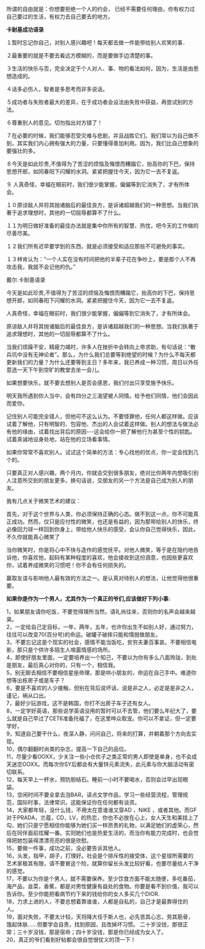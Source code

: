 所谓的自由就是：你想要拒绝一个人的约会， 已经不需要任何理由，你有权力过自己要过的生活，有权力去自己要去的地方。 

**卡耐基成功语录**

１暂时忘记你自己，对别人感兴趣吧！每天都去做一件能带给别人欢笑的事．

２最重要的就是不要去看远方模糊的，而是要做手边清楚的事。 

３生活的快乐与否，完全决定于个人对人、事、物的看法如何，因为，生活是由思想造成的。

４话多必伤人，智者是多思考而非多说话。 

５成功者与失败者最大的差异，在于成功者会设法由失败中获益，再尝试别的方法。 

６尊重别人的意见。切勿指出对方错了！

７在必要的时候，我们能够忍受灾难与悲剧，并且战胜它们。我们常以为自己做不到，其实我们内心拥有强大的力量，只要懂得善加利用。因为，我们比自己想象的要强壮的多。

８今天是如此珍贵,不值得为了苦涩的烦恼及悔恨而糟蹋它，抬高你的下巴，保持思想开郎，如同春阳下闪耀的水洞。紧紧把握住今天，因为它一去不复返。

９ 人真奇怪，幸福在眼前时，我们很少能掌握，偏偏等到它消失了，才有所体会。 

１０原谅敌人并将其抛诸脑后的最佳良方，是诉诸超越我们的一种思想。当我们执著于追求理想时，其他的一切屈辱都算不了什么。 

１１为明日做好准备的最佳办法就是集中你所有的智慧、热忱，吧今天的工作做的尽善尽美。 

１２我们所有迟早要学到的东西，就是必须接受和适应那些不可避免的事实。 

１３林肯认为：“一个人实在没有时间把他的半辈子花在争吵上，要是那个人不再攻击我，我就不会记他的仇。”


戴尔.卡耐基语录

今天是如此珍贵,不值得为了苦涩的烦恼及悔恨而糟蹋它，抬高你的下巴，保持思想开郎，如同春阳下闪耀的水洞。紧紧把握住今天，因为它一去不复返。

人真奇怪，幸福在眼前时，我们很少能掌握，偏偏等到它消失了，才有所体会。

原谅敌人并将其抛诸脑后的最佳良方，是诉诸超越我们的一种思想。当我们执著于追求理想时，其他的一切屈辱都算不了什么。

当我们烦躁不安，精疲力竭时，许多人在挫折中会转向上帝求助，有句话说：“散兵坑中没有无神论者”。那么，为什么我们总要等到绝望的时候？为什么不每天都更新我们的力量？为什么还要等到主日？多年来，我已养成一种习惯，周日以外任意选一天下午到空旷的教堂去坐一会儿。

如果想要快乐，就不要去想别人是否会感恩，我们付出只享受施予快乐。

明天我所遇到你人当中，会有四分之三渴望被人同情。给予他们同情，他们会因此而爱你。

记住别人可能完全错人，但他可不这么认为。不要怪罪他，任何人都这样做。应该试着了解他，只有明智的、包容他、杰出的人会试着这样做。别人的想法与做法必有他的缘由，试着找出背后的原因---这会给你一把了解他行为甚至个性的钥匙。试着真诚地设身处地，站在他的立场看事情。

如果你常常不喜欢别人。试试这个简单的方法：专心找他的优点，你一定会找到几个的。

只要真正对人感兴趣，两个月内，你就会交到很多朋友，绝对比你两年内想吸引别人注意所交到的朋友更多。换句话说，交朋友的另一个方法是自己成为别人的朋友。

我有几点关于微笑艺术的建议：

首先，对于这个世界与人类，你必须保持正确的心态。做不到这一点，你不可能真正成功。然而，仅只是应付性的微笑，也还是有益的，因为那带给别人的快乐，终必像回力球一样回到你身上，带给他人快乐的感受，会认你自己觉得快乐，因此，不久你就能真心微笑了

当你微笑时，你是将心中不快与造作的感觉抚平。对他人微笑，等于是在隐约地告诉他，你喜欢他，起码有某种程度的喜欢，他会接收到这份涵意，也因些更喜欢你，试着养成微笑的习惯吧！你不会有任何损失的。

赢取友谊与影响他人最有效的方法之一。是认真对待别人的想法，让他觉得他很重要。


**如果你是作为一个男人，尤其作为一个真正的爷们,应该做好下列小事:**

1，如果朋友请你吃饭，不要觉得理所当然，请礼尚往来，否则你的名声会越来越臭。   
2，一定给自己定目标，一年，两年，五年，也许你出生不如别人好，通过努力，往往可以改变70(百分号)的命运。破罐子破摔只能和懦弱做朋友。    
3，不要忘记这是个现实的社会，感情不能当饭吃，贫穷夫妻百事哀。不要相信电影，那只是个供许多陌生人喧嚣情感的场所。   
4，即使好朋友里面，一定要培养出一个知己，不要以为你有多么八面玲珑，到处是朋友，最后真心对你的，只有一个，相信我。   
5，别无聊去相信不要相信星座命理，那是哄小朋友的，命运在自己手中。难道你想等出栋房子或是车子？     
6，要是不喜欢的人少接触，但别在背后说坏话，说是非之人，必定是是非之人，谨记，祸从口出。    
7，最好少玩游戏，这不是韩国，你打不出房子车子还有女人。     
8，一定学好英语，那些说学英语没用的暂时可以不去管，他们要么年纪大了，要么就是自己早过了CET6准备托福了，在这里哗众取宠。你可以不拿证，但一定要学好。   
9，知道自己要干什么，夜深人静，问问自己，将来的打算，并朝着那个方向去实现。   
10，偶尔翻翻时尚类的杂志，提高一下自己的品位。    
11，尽量少看OOXX，少关注一些小仓优子之类正常的男人即使是单身，也不会成天迷恋OOXX。而每次你SY后都会有大量锌元素流失，此元素与你大脑活动有密切联系。    
12，每天早上一杯水，预防胆结石。睡前一小时不要喝水，否则会过早出现眼袋。    
13，空闲时间不要全拿去泡BAR，读点文学作品，学习一些经营流程，管理规范，国际时事，法律常识。这能保证你在任何都有谈资。     
14，大家都年轻，没什么钱，不用太在意谁谁又穿AD ，NIKE ，或者其他。而GF对于PRADA，兰蔻，CD，LV，的热恋，你也不必放在心上，女人天生和美挂上了勾，她们只是宁愿相信你能够为她们买一样昂贵的礼物，以满足她们的虚荣心，然后在同伴面前炫耀一番。实则她们也是热爱生活的，而当你有能力完成时，也会觉得把她包装得漂漂亮亮的很是欣慰。     
15，要做一件事，成功之前，没必要告诉其他人。    
16，头发，指甲，胡子，打理好。社会是个排斥性的接受体，这个星球所需要的艺术家极其有限，请不要冒这个险，就算你留长头发比较好看，也要尽量给人干净的感觉。    
17，不要以为你是个男人，就不需要保养。至少饮食方面不能太随便，多吃番茄，海产品，韭菜，香蕉，都是对男性健康有益处的食物。你要是看不到价值，我可以告诉你。至少你能把看病节约下来的钱给你的女人多买几个DIOR.    
18，力求上进的人，不要总想着靠谁谁，人都是自私的，自己才是最靠得住的人。    
19，面对失败，不要太计较，天将降大任于斯人也，必先苦其心志，劳其筋骨，饿起体肤……但要学会自责，找到原因，且改掉坏习惯。 二十岁没钱，那很正常；三十岁没钱，那是宿命；四十岁没钱，那是你已经成为女人了。   
20，真正的爷们看到好帖都会很自觉很仗义的顶一下！    
